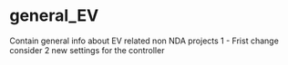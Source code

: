 # general_EV
Contain general info about EV related non NDA projects
1 - Frist change consider 2 new settings for the controller
